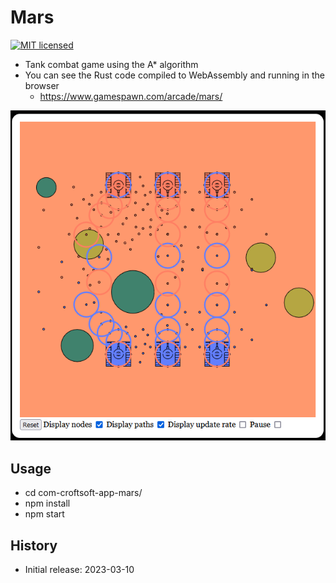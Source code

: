 # Mars

[![MIT licensed][mit-badge]][mit-url]

[mit-badge]: https://img.shields.io/badge/license-MIT-blue.svg
[mit-url]: https://github.com/david-wallace-croft/cargo-lambda-prototype/blob/main/LICENSE.txt

- Tank combat game using the A* algorithm
- You can see the Rust code compiled to WebAssembly and running in the browser
  - https://www.gamespawn.com/arcade/mars/

![CroftSoft Mars version 0.0.3-SNAPSHOT](./media/croftsoft-mars-v0.0.3-SNAPSHOT-2023-07-23-a.png)

## Usage

- cd com-croftsoft-app-mars/
- npm install
- npm start

## History

- Initial release: 2023-03-10
